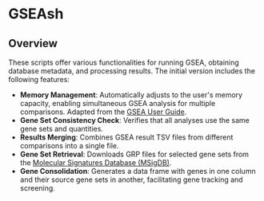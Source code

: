 # **GSEAsh**

## Overview

These scripts offer various functionalities for running GSEA, obtaining database metadata, and processing results. The initial version includes the following features:

- **Memory Management**: Automatically adjusts to the user's memory capacity, enabling simultaneous GSEA analysis for multiple comparisons. Adapted from the [GSEA User Guide](https://docs.gsea-msigdb.org/#).
- **Gene Set Consistency Check**: Verifies that all analyses use the same gene sets and quantities.
- **Results Merging**: Combines GSEA result TSV files from different comparisons into a single file.
- **Gene Set Retrieval**: Downloads GRP files for selected gene sets from the [Molecular Signatures Database (MSigDB)](https://www.gsea-msigdb.org/gsea/msigdb/).
- **Gene Consolidation**: Generates a data frame with genes in one column and their source gene sets in another, facilitating gene tracking and screening.
